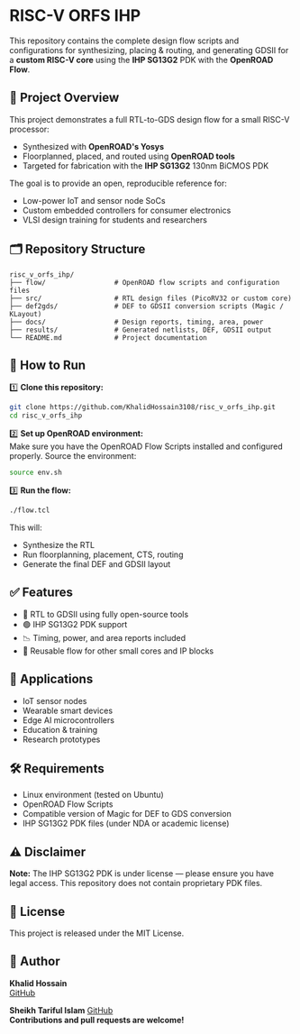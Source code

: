 # RISC-V ORFS IHP

This repository contains the complete design flow scripts and configurations for synthesizing, placing & routing, and generating GDSII for a **custom RISC-V core** using the **IHP SG13G2** PDK with the **OpenROAD Flow**.

## 📌 Project Overview

This project demonstrates a full RTL-to-GDS design flow for a small RISC-V processor:
- Synthesized with **OpenROAD's Yosys**
- Floorplanned, placed, and routed using **OpenROAD tools**
- Targeted for fabrication with the **IHP SG13G2** 130nm BiCMOS PDK

The goal is to provide an open, reproducible reference for:
- Low-power IoT and sensor node SoCs
- Custom embedded controllers for consumer electronics
- VLSI design training for students and researchers

## 🗂️ Repository Structure

```
risc_v_orfs_ihp/
├── flow/                 # OpenROAD flow scripts and configuration files
├── src/                  # RTL design files (PicoRV32 or custom core)
├── def2gds/              # DEF to GDSII conversion scripts (Magic / KLayout)
├── docs/                 # Design reports, timing, area, power
├── results/              # Generated netlists, DEF, GDSII output
└── README.md             # Project documentation
```

## 🚀 How to Run

1️⃣ **Clone this repository:**

```bash
git clone https://github.com/KhalidHossain3108/risc_v_orfs_ihp.git
cd risc_v_orfs_ihp
```

2️⃣ **Set up OpenROAD environment:**  
Make sure you have the OpenROAD Flow Scripts installed and configured properly. Source the environment:

```bash
source env.sh
```

3️⃣ **Run the flow:**

```bash
./flow.tcl
```

This will:
- Synthesize the RTL
- Run floorplanning, placement, CTS, routing
- Generate the final DEF and GDSII layout

## ✅ Features

- 📐 RTL to GDSII using fully open-source tools
- 🟢 IHP SG13G2 PDK support
- 📉 Timing, power, and area reports included
- 📂 Reusable flow for other small cores and IP blocks

## 🧩 Applications

- IoT sensor nodes
- Wearable smart devices
- Edge AI microcontrollers
- Education & training
- Research prototypes

## 🛠️ Requirements

- Linux environment (tested on Ubuntu)
- OpenROAD Flow Scripts
- Compatible version of Magic for DEF to GDS conversion
- IHP SG13G2 PDK files (under NDA or academic license)

## ⚠️ Disclaimer

**Note:** The IHP SG13G2 PDK is under license — please ensure you have legal access. This repository does not contain proprietary PDK files.

## 📃 License

This project is released under the MIT License.

## 👤 Author

**Khalid Hossain**  
[GitHub](https://github.com/KhalidHossain3108)  

**Sheikh Tariful Islam**
[GitHub](https://github.com/tariftasfiq)  
**Contributions and pull requests are welcome!**
